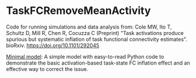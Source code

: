 # TaskFCRemoveMeanActivity

Code for running simulations and data analysis from:
Cole MW, Ito T, Schultz D, Mill R, Chen R, Cocuzza C (Preprint) "Task activations produce spurious but systematic inflation of task functional connectivity estimates". bioRxiv. https://doi.org/10.1101/292045

[Minimal model](minimalmodel/MinimalModel.html): A simple model with easy-to-read Python code to demonstrate the basic activation-based task-state FC inflation effect and an effective way to correct the issue.
